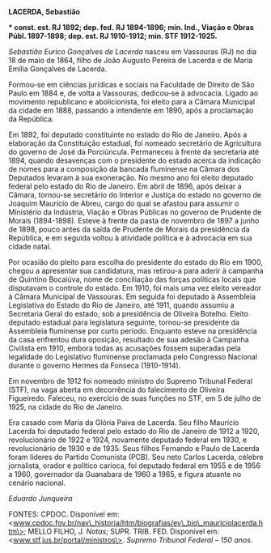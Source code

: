 **LACERDA, Sebastião**

**\* const. est. RJ 1892; dep. fed.** **RJ 1894-1896; min. Ind., Viação
e Obras Públ. 1897-1898; dep. est. RJ 1910-1912; min. STF 1912-1925.**

*Sebastião Eurico Gonçalves de Lacerda* nasceu em Vassouras (RJ) no dia
18 de maio de 1864, filho de João Augusto Pereira de Lacerda e de Maria
Emília Gonçalves de Lacerda.

Formou-se em ciências jurídicas e sociais na Faculdade de Direito de São
Paulo em 1884 e, de volta a Vassouras, dedicou-se à advocacia. Ligado ao
movimento republicano e abolicionista, foi eleito para a Câmara
Municipal da cidade em 1888, passando a intendente em 1890, após a
proclamação da República.

Em 1892, foi deputado constituinte no estado do Rio de Janeiro. Após a
elaboração da Constituição estadual, foi nomeado secretário de
Agricultura do governo de José da Porciúncula. Permaneceu à frente da
secretaria até 1894, quando desavenças com o presidente do estado acerca
da indicação de nomes para a composição da bancada fluminense na Câmara
dos Deputados levaram à sua exoneração. No mesmo ano foi eleito deputado
federal pelo estado do Rio de Janeiro. Em abril de 1896, após deixar a
Câmara, tornou-se secretário do Interior e Justiça do estado no governo
de Joaquim Maurício de Abreu, cargo do qual se afastou para assumir o
Ministério da Indústria, Viação e Obras Públicas no governo de Prudente
de Morais (1894-1898). Esteve à frente da pasta de novembro de 1897 a
junho de 1898, pouco antes da saída de Prudente de Morais da presidência
da República, e em seguida voltou à atividade política e à advocacia em
sua cidade natal.

Por ocasião do pleito para escolha do presidente do estado do Rio em
1900, chegou a apresentar sua candidatura, mas retirou-a para aderir à
campanha de Quintino Bocaiúva, nome de conciliação das forças políticas
locais que disputavam o controle do estado. Em 1910, foi mais uma vez
eleito vereador à Câmara Municipal de Vassouras. Em seguida foi deputado
à Assembleia Legislativa do Estado do Rio de Janeiro, até 1911, quando
assumiu a Secretaria Geral do estado, sob a presidência de Oliveira
Botelho. Eleito deputado estadual para legislatura seguinte, tornou-se
presidente da Assembleia fluminense por curto período. Enquanto esteve
na presidência da casa enfrentou dura oposição, resultado de sua adesão
à Campanha Civilista em 1910, embora todas as acusações fossem superadas
pela legalidade do Legislativo fluminense proclamada pelo Congresso
Nacional durante o governo Hermes da Fonseca (1910-1914).

Em novembro de 1912 foi nomeado ministro do Supremo Tribunal Federal
(STF), na vaga aberta em decorrência do falecimento de Oliveira
Figueiredo. Faleceu, no exercício de suas funções no STF, em 5 de julho
de 1925, na cidade do Rio de Janeiro.

Era casado com Maria da Glória Paiva de Lacerda. Seu filho Maurício
Lacerda foi deputado federal pelo estado do Rio de Janeiro de 1912 a
1920, revolucionário de 1922 e 1924, novamente deputado federal em 1930,
e revolucionário de 1930 e de 1935. Seus filhos Fernando e Paulo de
Lacerda foram líderes do Partido Comunista (PCB). Seu neto Carlos
Lacerda, célebre jornalista, orador e político carioca, foi deputado
federal em 1955 e de 1956 a 1960, governador da Guanabara de 1960 a
1965, e figura atuante no cenário nacional.

*Eduardo Junqueira*

FONTES: CPDOC. Disponível em:
\<www.cpdoc.fgv.br/nav\_historia/htm/biografias/ev\_bio\_mauriciolacerda.htm\>;
MELLO FILHO, J. *Notas*; SUPR. TRIB. FED. Disponível em:
\<www.stf.jus.br/portal/ministros\>. *Supremo Tribunal Federal – 150
anos*.
